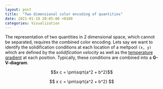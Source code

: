 ```yaml
---
layout: post
title:  "Two dimensional color encoding of quantities"
date: 2021-01-10 20:05:00 +0100
categories: Visualization
---
```


The representation of two quantities in 2 dimensional space, which cannot be separated, requires the combined color encoding. Lets say we want to identify the solidification conditions at each location of a meltpool `(x, y)` which are defined by the *solidification velocity* as well as the [temperature gradient](https://en.wikipedia.org/wiki/Temperature_gradient) at each position. Typically, these conditions are combined into a **G-V-diagram**. 

$$x c = \pm\sqrt{a^2 + b^2}$$


$$
x c = \pm\sqrt{a^2 + b^2}
$$







